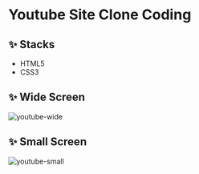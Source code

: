 # Youtube Site Clone Coding
## ✨ Stacks
* HTML5
* CSS3
## ✨ Wide Screen
![youtube-wide](https://user-images.githubusercontent.com/74999421/115787129-b3e2bf80-a3fc-11eb-9ab8-14fa1177dc90.png)
## ✨ Small Screen
![youtube-small](https://user-images.githubusercontent.com/74999421/115787144-b6ddb000-a3fc-11eb-91af-e3b4ac60b446.png)
